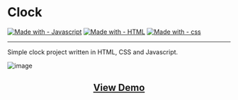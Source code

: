 # Clock
[![Made with - Javascript](https://img.shields.io/badge/Made_with-Javascript-f7df1e?style=for-the-badge)](https://devdocs.io/javascript/)  [![Made with - HTML](https://img.shields.io/badge/Made_with-HTML-E44D26?style=for-the-badge)](https://html.com/) [![Made with - css](https://img.shields.io/badge/Made_with-css-379AD6?style=for-the-badge)](https://www.w3.org/Style/CSS/Overview.en.html)

---

Simple clock project written in HTML, CSS and Javascript.

![image](https://user-images.githubusercontent.com/72199195/150835915-3478225e-27ea-4dd7-b5e7-8489830690d5.png)


<h2 align="center"><a href="https://eur1p3des.github.io">View Demo</a></h2>
